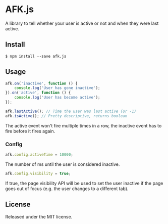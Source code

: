 # AFK.js

A library to tell whether your user is active or not and when they were last
active.

## Install

```
$ npm install --save afk.js
```

## Usage

```js
afk.on('inactive', function () {
	console.log('User has gone inactive');
}).on('active', function () {
	console.log('User has become active');
});

afk.lastActive(); // Time the user was last active (or -1)
afk.isActive(); // Pretty descriptive, returns boolean
```

The active event won't fire multiple times in a row, the inactive event has to
fire before it fires again.

### Config

```js
afk.config.activeTime = 10000;
```

The number of ms until the user is considered inactive.

```js
afk.config.visibility = true;
```

If true, the page visibility API will be used to set the user inactive if the
page goes out of focus (e.g. the user changes to a different tab).

## License

Released under the MIT license.
